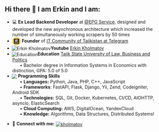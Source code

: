## Hi there 👋 I am Erkin and I am:

- :computer: **Ex Lead Backend Developer** at [@EPG Service](https://epgservice.tv/), designed and developed the new asynchronous architecture which increased the number of simultaneously working scrapers by 50 times
- <img src="https://github.com/kholmatov/kholmatov/blob/main/tajikit.png?raw=true"  align="center" alt="Tajikit" height="26" /> **Founder** of [IT Community of Tajikistan at Telegram](https://t.me/tajikit/)
- <img src="https://img.icons8.com/color/2x/youtube-play.png" align="center" alt="Erkin Kholmatov" height="30" style="margin-left:-2px; padding-right:0px"/>**Youtube** [Erkin Kholmatov](https://www.youtube.com/@tajikit)
- <img src="https://img.icons8.com/color/2x/reading.png" align="center" alt="Education" height="30" style="margin-left:-2px; padding-right:0px"/>**Education** [Tajik State University of Law, Business and Politics](http://tsulbp.tj/home)
<br/>&nbsp;&nbsp;&nbsp;&nbsp;&nbsp;&nbsp;• Bachelor degree in Information Systems in Economics with distinction, GPA: 5.0 of 5.0
- <img src="https://img.icons8.com/external-flaticons-flat-flat-icons/2x/external-program-web-development-flaticons-flat-flat-icons.png" align="center" height="30" style="margin-left:-2px; padding-right:0px"/> **Programming Skills**
  <br/>&nbsp;&nbsp;&nbsp;&nbsp;&nbsp;&nbsp;• **Languages:** Python, Java, PHP, C++, JavaScript 
  <br/>&nbsp;&nbsp;&nbsp;&nbsp;&nbsp;&nbsp;• **Frameworks**:  FastAPI, Flask, Django, Yii, Zend, Codeigniter, Android SDK
  <br/>&nbsp;&nbsp;&nbsp;&nbsp;&nbsp;&nbsp;• **Technologies:** SQL, Git, Docker, Kubernetes, CI/CD, AIOHTTP, asyncio, ElasticSearch
  <br/>&nbsp;&nbsp;&nbsp;&nbsp;&nbsp;&nbsp;• **Cloud Computing:** AWS, DigitalOcean, YandexCloud 
  <br/>&nbsp;&nbsp;&nbsp;&nbsp;&nbsp;&nbsp;• **Knowledge:** Algorithms, Data Structures, Distributed Systems!
  
<!--   [![wakatime](https://wakatime.com/badge/user/2dc1bcc0-4b28-4851-8b67-dd94a84cf37b/project/24814392-2814-485c-94e4-ef54e65e4573.svg)](https://wakatime.com/badge/user/2dc1bcc0-4b28-4851-8b67-dd94a84cf37b/project/24814392-2814-485c-94e4-ef54e65e4573) -->

- 🔗 **Connect with me:** [<img align="center" src="https://img.icons8.com/fluency/2x/linkedin-2.png" alt="kholmatov" height="30" />](http://linkedin.com/in/kholmatov/)
